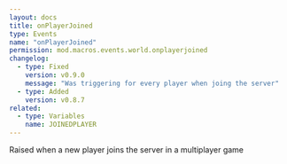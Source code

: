 ```yaml
---
layout: docs
title: onPlayerJoined
type: Events
name: "onPlayerJoined"
permission: mod.macros.events.world.onplayerjoined
changelog:
  - type: Fixed
    version: v0.9.0
    message: "Was triggering for every player when joing the server"
  - type: Added
    version: v0.8.7
related:
  - type: Variables
    name: JOINEDPLAYER
---
```

Raised when a new player joins the server in a multiplayer game

